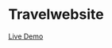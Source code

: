 # Travelwebsite
[Live Demo](https://rawcdn.githack.com/isskhaell/Travelwebsite/df6ba0fc4cb3138ed966ff493401b6f53162bf84/Travelwebsite/index.html)

